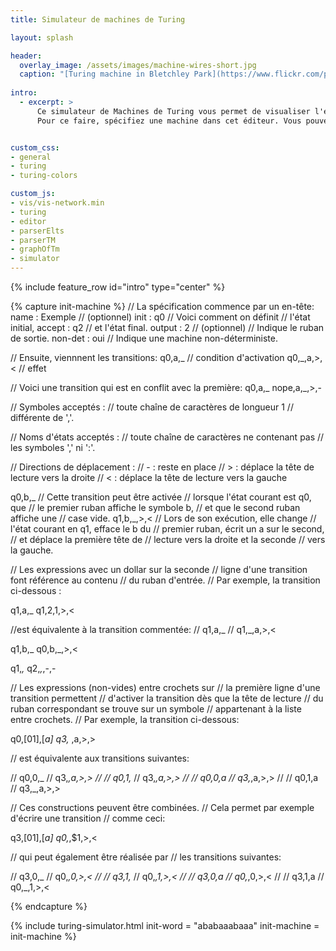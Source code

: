 ```yaml
---
title: Simulateur de machines de Turing

layout: splash

header:
  overlay_image: /assets/images/machine-wires-short.jpg
  caption: "[Turing machine in Bletchley Park](https://www.flickr.com/photos/douglashoyt/8235850748) by [Douglas Hoyt](https://www.flickr.com/photos/douglashoyt/), licensed under [CC BY-NC-ND 2.0](https://creativecommons.org/licenses/by-nc-nd/2.0/)"
  
intro: 
  - excerpt: >
      Ce simulateur de Machines de Turing vous permet de visualiser l'exécution d'une machine de Turing *non-déterministe* manipulant un nombre arbitraire de rubans *bi-infinis*.
      Pour ce faire, spécifiez une machine dans cet éditeur. Vous pouvez par exemple modifier l'exemple ci-dessous.


custom_css:
- general
- turing
- turing-colors

custom_js:
- vis/vis-network.min
- turing
- editor
- parserElts
- parserTM
- graphOfTm
- simulator
---
```

{% include feature_row id="intro" type="center" %}

{% capture init-machine %}
// La spécification commence par un en-tête:
name    : Exemple // (optionnel) 
init    : q0      // Voici comment on définit
                  // l'état initial,
accept  : q2      // et l'état final.
output  : 2       // (optionnel)
                  // Indique le ruban de sortie.
non-det : oui     // Indique une machine non-déterministe. 

// Ensuite, viennnent les transitions:
q0,a,_     // condition d'activation
q0,_,a,>,< // effet

// Voici une transition qui est en conflit avec la première:
q0,a,_
nope,a,_,>,-

// Symboles acceptés :
//   toute chaîne de caractères de longueur 1
//   différente de ','.

// Noms d'états acceptés :
//   toute chaîne de caractères ne contenant pas
//   les symboles ',' ni ':'.

// Directions de déplacement :
//   - : reste en place
//   > : déplace la tête de lecture vers la droite
//   < : déplace la tête de lecture vers la gauche

q0,b,_     // Cette transition peut être activée
           // lorsque l'état courant est q0, que
           // le premier ruban affiche le symbole b,
           // et que le second ruban affiche une
           // case vide. 
q1,b,_,>,< // Lors de son exécution, elle change 
           // l'état courant en q1, efface le b du
           // premier ruban, écrit un a sur le second,
           // et déplace la première tête de 
           // lecture vers la droite et la seconde
           // vers la gauche.

// Les expressions avec un dollar sur la seconde
// ligne d'une transition font référence au contenu 
// du ruban d'entrée. 
// Par exemple, la transition ci-dessous :

q1,a,_
q1,$2,$1,>,<

//est équivalente à la transition commentée:
// q1,a,_
// q1,_,a,>,<

q1,b,_
q0,b,_,>,<

q1,_,_
q2,_,_,-,-


// Les expressions (non-vides) entre crochets sur
// la première ligne d'une transition permettent 
// d'activer la transition dès que la tête de lecture
// du ruban correspondant se trouve sur un symbole 
// appartenant à la liste entre crochets.
// Par exemple, la transition ci-dessous:

q0,[01],[_a]
q3,_ ,a,>,>

// est équivalente aux transitions suivantes:

// q0,0,_
// q3,_,a,>,>
// 
// q0,1,_
// q3,_,a,>,>
// 
// q0,0,a
// q3,_,a,>,>
// 
// q0,1,a
// q3,_,a,>,>

// Ces constructions peuvent être combinées. 
// Cela permet par exemple d'écrire une transition
// comme ceci:

q3,[01],[_a]
q0,_,$1,>,<

// qui peut également être réalisée par 
// les transitions suivantes:

// q3,0,_
// q0,_,0,>,<
// 
// q3,1,_
// q0,_,1,>,<
// 
// q3,0,a
// q0,_,0,>,<
// 
// q3,1,a
// q0,_,1,>,<

{% endcapture %}

{% include turing-simulator.html init-word = "ababaaabaaa" init-machine = init-machine %}
